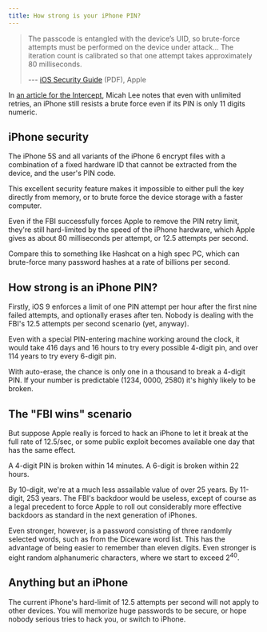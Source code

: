 ```yaml
---
title: How strong is your iPhone PIN?
---
```


> The passcode is entangled with the device’s UID, so brute-force attempts must
> be performed on the device under attack... The iteration count is calibrated
> so that one attempt takes approximately 80 milliseconds.
>
> --- [iOS Security
> Guide](https://www.apple.com/business/docs/iOS_Security_Guide.pdf) (PDF), Apple

In [an article for the
Intercept](https://theintercept.com/2016/02/18/passcodes-that-can-defeat-fbi-ios-backdoor/),
Micah Lee notes that even with unlimited retries, an iPhone still resists a brute
force even if its PIN is only 11 digits numeric.

## iPhone security

The iPhone 5S and all variants of the iPhone 6 encrypt files with a combination
of a fixed hardware ID that cannot be extracted from the device, and the user's
PIN code.

This excellent security feature makes it impossible to either pull the key
directly from memory, or to brute force the device storage with a faster
computer.

Even if the FBI successfully forces Apple to remove the PIN retry limit, they're
still hard-limited by the speed of the iPhone hardware, which Apple gives as
about 80 milliseconds per attempt, or 12.5 attempts per second.

Compare this to something like Hashcat on a high spec PC, which can brute-force
many password hashes at a rate of billions per second.

## How strong is an iPhone PIN?

Firstly, iOS 9 enforces a limit of one PIN attempt per hour after the first nine
failed attempts, and optionally erases after ten. Nobody is dealing with the
FBI's 12.5 attempts per second scenario (yet, anyway).

Even with a special PIN-entering machine working around the clock, it would take
416 days and 16 hours to try every possible 4-digit pin, and over 114 years to
try every 6-digit pin.

With auto-erase, the chance is only one in a thousand to break a 4-digit PIN. If
your number is predictable (1234, 0000, 2580) it's highly likely to be broken.

## The "FBI wins" scenario

But suppose Apple really is forced to hack an iPhone to let it break at the full
rate of 12.5/sec, or some public exploit becomes available one day that has the
same effect.

A 4-digit PIN is broken within 14 minutes. A 6-digit is broken within 22 hours.

By 10-digit, we're at a much less assailable value of over 25 years. By
11-digit, 253 years. The FBI's backdoor would be useless, except of course as a
legal precedent to force Apple to roll out considerably more effective backdoors
as standard in the next generation of iPhones.

Even stronger, however, is a password consisting of three randomly selected
words, such as from the Diceware word list. This has the advantage of being
easier to remember than eleven digits. Even stronger is eight random
alphanumeric characters, where we start to exceed 2<sup>40</sup>.

## Anything but an iPhone

The current iPhone's hard-limit of 12.5 attempts per second will not apply to
other devices. You will memorize huge passwords to be secure, or hope nobody
serious tries to hack you, or switch to iPhone.
